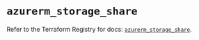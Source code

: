 # `azurerm_storage_share`

Refer to the Terraform Registry for docs: [`azurerm_storage_share`](https://registry.terraform.io/providers/hashicorp/azurerm/4.8.0/docs/resources/storage_share).
